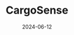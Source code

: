 ---  
layout: startup_page  
title: "CargoSense"  
id: "cargosense.com"  
permalink: "/cargosensecargosense.com06122024/"  
website: "https://cargosense.com"  
funding_round: "Series A"  
funding_amount: "$8M"  
investors: "Lanza techVentures, Merck Global Health Innovation Fund, SmoothBrain, The Pallet Alliance"  
about: "CargoSense provides a 'Visibility OS' platform that automates supply chain operations using visibility data. It integrates various systems and data sources to create a unified view and enable automation, simplifying complex processes for businesses of all sizes, particularly those with significant scale. The platform leverages AI Digital Agents to deliver strong business value to customers."  
markets: "Supply Chain, Logistics, IIoT, AI, Health Care, SaaS, Big Data, Analytics"  
hq: "Reston, Virginia, United States"  
founded_year: "2012"  
linkedin: "https://www.linkedin.com/company/cargosense"  
twitter: "https://twitter.com/cargosense"  
instagram: ""  
facebook: "https://www.facebook.com/cargosenseinc"  
crunchbase: "https://www.crunchbase.com/organization/cargosense"  
pitchbook: "https://pitchbook.com/profiles/company/65987-65"  

date_display: "12-Jun-2024"  
date: "2024-06-12"

# SEO Optimization  
meta_title: "CargoSense - Series A Funding ($8M)"  
meta_description: "CargoSense, CargoSense provides a 'Visibility OS' platform that automates supply chain operations using visibility data. It integrates various systems and data so..."  
meta_keywords: "CargoSense, Supply Chain, Logistics, IIoT, AI, Health Care, SaaS, Big Data, Analytics, Series A funding"  
canonical_url: "https://startup.projectstartups.com/cargosensecargosense.com06122024/"  
---